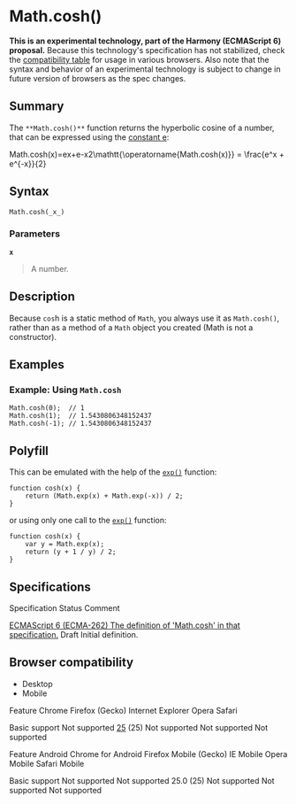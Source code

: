 # Math.cosh()

**This is an experimental technology, part of the Harmony (ECMAScript 6) proposal.**
Because this technology's specification has not stabilized, check the [compatibility table][0] for usage in various browsers. Also note that the syntax and behavior of an experimental technology is subject to change in future version of browsers as the spec changes.

## Summary

The `**Math.cosh()**` function returns the hyperbolic cosine of a number, that can be expressed using the [constant e][1]:

Math.cosh(x)=ex+e-x2\\mathtt{\\operatorname{Math.cosh(x)}} = \\frac{e^x + e^{-x}}{2}

## Syntax


    Math.cosh(_x_)

### Parameters

**`x`**

> A number.

## Description

Because `cos`h is a static method of `Math`, you always use it as `Math.cosh()`, rather than as a method of a `Math` object you created (Math is not a constructor).

## Examples

### Example: Using `Math.cosh`


    Math.cosh(0);  // 1
    Math.cosh(1);  // 1.5430806348152437
    Math.cosh(-1); // 1.5430806348152437


## Polyfill

This can be emulated with the help of the [`exp()`][2] function:


    function cosh(x) {
        return (Math.exp(x) + Math.exp(-x)) / 2;
    }

or using only one call to the [`exp()`][2] function:


    function cosh(x) {
        var y = Math.exp(x);
        return (y + 1 / y) / 2;
    }

## Specifications
Specification
Status
Comment

[ECMAScript 6 (ECMA-262)
The definition of 'Math.cosh' in that specification.][3]
Draft
Initial definition.

## Browser compatibility

* Desktop
* Mobile

Feature
Chrome
Firefox (Gecko)
Internet Explorer
Opera
Safari

Basic support
Not supported
[25][4] (25)
Not supported
Not supported
Not supported

Feature
Android
Chrome for Android
Firefox Mobile (Gecko)
IE Mobile
Opera Mobile
Safari Mobile

Basic support
Not supported
Not supported
25.0 (25)
Not supported
Not supported
Not supported



[0]: #Browser_compatibility
[1]: /en-US/docs/Web/JavaScript/Reference/Global_Objects/Math/E
[2]: /en-US/docs/Web/JavaScript/Reference/Global_Objects/Math/exp "The Math.exp() function returns ex, where x is the argument, and e is Euler's constant, the base of the natural logarithms."
[3]: http://people.mozilla.org/~jorendorff/es6-draft.html#sec-math.cosh
[4]: /en-US/Firefox/Releases/25 "Released on undefined."
